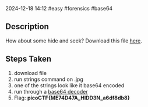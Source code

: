 2024-12-18
14:12
#easy #forensics #base64

## Description
How about some hide and seek?
Download this file [here](https://artifacts.picoctf.net/c_titan/6/unknown.zip).

## Steps Taken
1. download file 
2. run strings command on .jpg
3. one of the strings look like it base64 encoded 
4. run through a [base64 decoder](https://www.base64decode.org/)
5. Flag: **picoCTF{ME74D47A_HIDD3N_a6df8db8}**